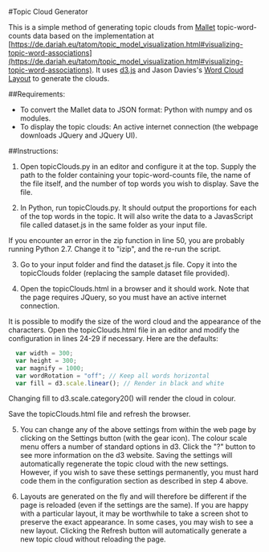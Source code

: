 #Topic Cloud Generator

This is a simple method of generating topic clouds from [Mallet](http://mallet.cs.umass.edu/index.php) topic-word-counts data based on the implementation at [https://de.dariah.eu/tatom/topic_model_visualization.html#visualizing-topic-word-associations](https://de.dariah.eu/tatom/topic_model_visualization.html#visualizing-topic-word-associations). It uses [d3.js](http://d3js.org/) and Jason Davies's [Word Cloud Layout](https://github.com/jasondavies/d3-cloud) to generate the clouds.

##Requirements:

* To convert the Mallet data to JSON format: Python with numpy and os modules.
* To display the topic clouds: An active internet connection (the webpage downloads JQuery and JQuery UI).

##Instructions:
1. Open topicClouds.py in an editor and configure it at the top. Supply the path to the folder containing your topic-word-counts file, the name of the file itself, and the number of top words you wish to display. Save the file.

2. In Python, run topicClouds.py. It should output the proportions for each of the top words in the topic. It will also write the data to a JavasScript file called dataset.js in the same folder as your input file.

If you encounter an error in the zip function in line 50, you are probably running Python 2.7. Change it to "izip", and the re-run the script.

3. Go to your input folder and find the dataset.js file. Copy it into the topicClouds folder (replacing the sample dataset file provided).

4. Open the topicClouds.html in a browser and it should work. Note that the page requires JQuery, so you must have an active internet connection.

It is possible to modify the size of the word cloud and the appearance of the characters. Open the topicClouds.html file in an editor and modify the configuration in lines 24-29 if necessary. Here are the defaults:

```JavaScript
  var width = 300;
  var height = 300;
  var magnify = 1000;
  var wordRotation = "off"; // Keep all words horizontal
  var fill = d3.scale.linear(); // Render in black and white
```
  
Changing fill to d3.scale.category20() will render the cloud in colour.

Save the topicClouds.html file and refresh the browser.

5. You can change any of the above settings from within the web page by clicking on the Settings button (with the gear icon). The colour scale menu offers a number of standard options in d3. Click the "?" button to see more information on the d3 website. Saving the settings will automatically regenerate the topic cloud with the new settings. However, if you wish to save these settings permanently, you must hard code them in the configuration section as described in step 4 above.

6. Layouts are generated on the fly and will therefore be different if the page is reloaded (even if the settings are the same). If you are happy with a particular layout, it may be worthwhile to take a screen shot to preserve the exact appearance. In some cases, you may wish to see a new layout. Clicking the Refresh button will automatically generate a new topic cloud without reloading the page.